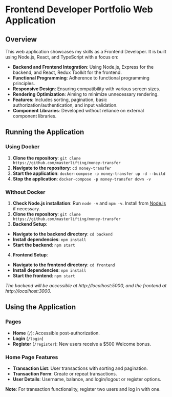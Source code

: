 <!-- @format -->

# Frontend Developer Portfolio Web Application

## Overview

This web application showcases my skills as a Frontend Developer. It is built using Node.js, React, and TypeScript with a focus on:

- **Backend and Frontend Integration**: Using Node.js, Express for the backend, and React, Redux Toolkit for the frontend.
- **Functional Programming**: Adherence to functional programming principles.
- **Responsive Design**: Ensuring compatibility with various screen sizes.
- **Rendering Optimization**: Aiming to minimize unnecessary rendering.
- **Features**: Includes sorting, pagination, basic authorization/authentication, and input validation.
- **Component Libraries**: Developed without reliance on external component libraries.

## Running the Application

### Using Docker

1. **Clone the repository**:
   `git clone https://github.com/masterlifting/money-transfer`
2. **Navigate to the repository**:
   `cd money-transfer`
3. **Start the application**:
   `docker-compose -p money-transfer up -d --build`
4. **Stop the application**:
   `docker-compose -p money-transfer down -v`

### Without Docker

1. **Check Node.js installation**: Run `node -v` and `npm -v`. Install from [Node.js](https://nodejs.org/en/download/) if necessary.
2. **Clone the repository**:
   `git clone https://github.com/masterlifting/money-transfer`
3. **Backend Setup**:

- **Navigate to the backend directory**: `cd backend`
- **Install dependencies**: `npm install`
- **Start the backend**: `npm start`

4. **Frontend Setup**:

- **Navigate to the frontend directory**: `cd frontend`
- **Install dependencies**: `npm install`
- **Start the frontend**: `npm start`

_The backend will be accessible at http://localhost:5000, and the frontend at http://localhost:3000._

## Using the Application

### Pages

- **Home** (`/`): Accessible post-authorization.
- **Login** (`/login`)
- **Register** (`/register`): New users receive a $500 Welcome bonus.

### Home Page Features

- **Transaction List**: User transactions with sorting and pagination.
- **Transaction Form**: Create or repeat transactions.
- **User Details**: Username, balance, and login/logout or register options.

**Note**: For transaction functionality, register two users and log in with one.
